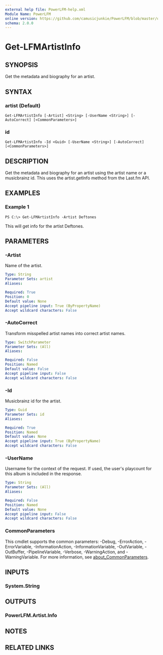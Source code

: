 ```yaml
---
external help file: PowerLFM-help.xml
Module Name: PowerLFM
online version: https://github.com/camusicjunkie/PowerLFM/blob/master/docs/Get-LFMArtistInfo.md
schema: 2.0.0
---
```


# Get-LFMArtistInfo

## SYNOPSIS
Get the metadata and biography for an artist.

## SYNTAX

### artist (Default)
```
Get-LFMArtistInfo [-Artist] <String> [-UserName <String>] [-AutoCorrect] [<CommonParameters>]
```

### id
```
Get-LFMArtistInfo -Id <Guid> [-UserName <String>] [-AutoCorrect] [<CommonParameters>]
```

## DESCRIPTION
Get the metadata and biography for an artist using the artist name or a musicbrainz id.
This uses the artist.getInfo method from the Last.fm API.

## EXAMPLES

### Example 1
```
PS C:\> Get-LFMArtistInfo -Artist Deftones
```

This will get info for the artist Deftones.

## PARAMETERS

### -Artist
Name of the artist.

```yaml
Type: String
Parameter Sets: artist
Aliases:

Required: True
Position: 0
Default value: None
Accept pipeline input: True (ByPropertyName)
Accept wildcard characters: False
```

### -AutoCorrect
Transform misspelled artist names into correct artist names.

```yaml
Type: SwitchParameter
Parameter Sets: (All)
Aliases:

Required: False
Position: Named
Default value: False
Accept pipeline input: False
Accept wildcard characters: False
```

### -Id
Musicbrainz id for the artist.

```yaml
Type: Guid
Parameter Sets: id
Aliases:

Required: True
Position: Named
Default value: None
Accept pipeline input: True (ByPropertyName)
Accept wildcard characters: False
```

### -UserName
Username for the context of the request.
If used, the user's playcount for this album is included in the response.

```yaml
Type: String
Parameter Sets: (All)
Aliases:

Required: False
Position: Named
Default value: None
Accept pipeline input: False
Accept wildcard characters: False
```

### CommonParameters
This cmdlet supports the common parameters: -Debug, -ErrorAction, -ErrorVariable, -InformationAction, -InformationVariable, -OutVariable, -OutBuffer, -PipelineVariable, -Verbose, -WarningAction, and -WarningVariable. For more information, see [about_CommonParameters](http://go.microsoft.com/fwlink/?LinkID=113216).

## INPUTS

### System.String
## OUTPUTS

### PowerLFM.Artist.Info
## NOTES

## RELATED LINKS
